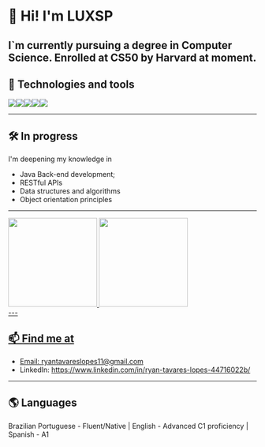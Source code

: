 # 👋 Hi! I'm LUXSP

I`m currently pursuing a degree in Computer Science.
Enrolled at CS50 by Harvard at moment.
---

## 🚀 Technologies and tools

<div style="display: flex; flex-wrap: wrap;">
  <img src="https://img.shields.io/badge/Java-ED8B00?style=for-the-badge&logo=java&logoColor=white"/>
  <img src="https://img.shields.io/badge/MySQL-00758F?style=for-the-badge&logo=mysql&logoColor=white"/>
  <img src="https://img.shields.io/badge/SQLServer-CC2927?style=for-the-badge&logo=microsoftsqlserver&logoColor=white"/>
  <img src="https://img.shields.io/badge/Python-3776AB?style=for-the-badge&logo=python&logoColor=white"/>
  <img src="https://img.shields.io/badge/C-00599C?style=for-the-badge&logo=c&logoColor=white"/>
</div>

---

## 🛠️ In progress

I'm deepening my knowledge in

- Java Back-end development;
- RESTful APIs
- Data structures and algorithms
- Object orientation principles

---

<div>
<a href="https://github.com/seu-usuário-aqui">
<img loading="lazy" height="180em" src="https://github-readme-stats.vercel.app/api/top-langs/?username=LUXSP&layout=compact&langs_count=7&theme=dracula"/>
<img loading="lazy" height="180em" src="https://github-readme-stats.vercel.app/api?username=LUXSP&show_icons=true&theme=dracula&include_all_commits=true&count_private=true"/>
</div>
---

## 📫 Find me at

- Email: ryantavareslopes11@gmail.com
- LinkedIn: https://www.linkedin.com/in/ryan-tavares-lopes-44716022b/

---

## 🌎 Languages
Brazilian Portuguese - Fluent/Native |
English - Advanced C1 proficiency |
Spanish - A1

